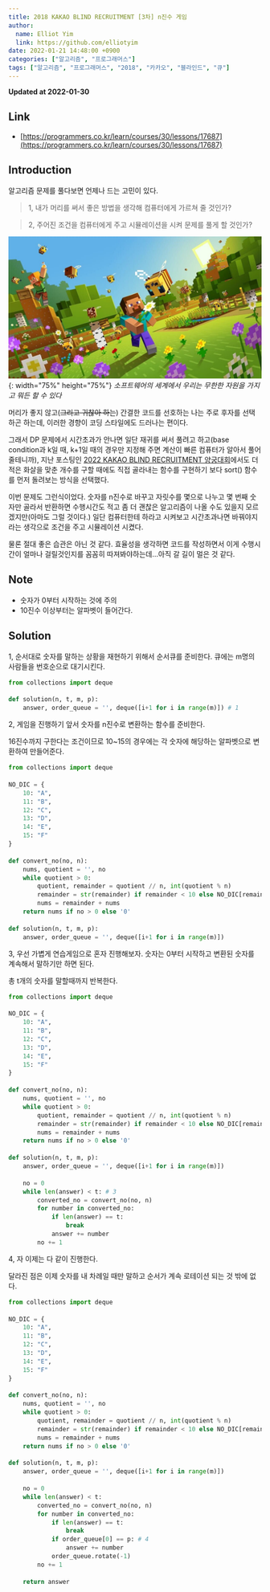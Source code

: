 ```yaml
---
title: 2018 KAKAO BLIND RECRUITMENT [3차] n진수 게임
author:
  name: Elliot Yim
  link: https://github.com/elliotyim
date: 2022-01-21 14:48:00 +0900
categories: ["알고리즘", "프로그래머스"]
tags: ["알고리즘", "프로그래머스", "2018", "카카오", "블라인드", "큐"]
---
```


**Updated at 2022-01-30**

## Link

- [https://programmers.co.kr/learn/courses/30/lessons/17687](https://programmers.co.kr/learn/courses/30/lessons/17687)

## Introduction

알고리즘 문제를 풀다보면 언제나 드는 고민이 있다.

> 1, 내가 머리를 써서 좋은 방법을 생각해 컴퓨터에게 가르쳐 줄 것인가?

> 2, 주어진 조건을 컴퓨터에게 주고 시뮬레이션을 시켜 문제를 풀게 할 것인가?

![minecraft](/assets/img/algorithm/programmers/kakao/minecraft.jfif){: width="75%" height="75%"} _소프트웨어의 세계에서 우리는 무한한 자원을 가지고 뭐든 할 수 있다_

머리가 좋지 않고(~~그리고 귀찮아 하는~~) 간결한 코드를 선호하는 나는 주로 후자를 선택하곤 하는데, 이러한 경향이 코딩 스타일에도 드러나는 편이다.

그래서 DP 문제에서 시간초과가 안나면 일단 재귀를 써서 풀려고 하고(base condition과 k일 때, k+1일 때의 경우만 지정해 주면 계산이 빠른 컴퓨터가 알아서 풀어줄테니까), 지난 포스팅인 [2022 KAKAO BLIND RECRUITMENT 양궁대회](https://elliotyim.github.io/posts/kakao-archery/)에서도 더 적은 화살을 맞춘 개수를 구할 때에도 직접 골라내는 함수를 구현하기 보다 sort() 함수를 먼저 돌려보는 방식을 선택했다.

이번 문제도 그런식이었다. 숫자를 n진수로 바꾸고 자릿수를 몇으로 나누고 몇 번째 숫자만 골라서 반환하면 수행시간도 적고 좀 더 괜찮은 알고리즘이 나올 수도 있을지 모르겠지만(아마도 그럴 것이다.) 일단 컴퓨터한테 하라고 시켜보고 시간초과나면 바꿔야지라는 생각으로 조건을 주고 시뮬레이션 시켰다.

물론 절대 좋은 습관은 아닌 것 같다. 효율성을 생각하면 코드를 작성하면서 이게 수행시간이 얼마나 걸릴것인지를 꼼꼼히 따져봐야하는데...아직 갈 길이 멀은 것 같다.

## Note

- 숫자가 0부터 시작하는 것에 주의
- 10진수 이상부터는 알파벳이 들어간다.

## Solution

1, 순서대로 숫자를 말하는 상황을 재현하기 위해서 순서큐를 준비한다. 큐에는 m명의 사람들을 번호순으로 대기시킨다.

```python
from collections import deque

def solution(n, t, m, p):
    answer, order_queue = '', deque([i+1 for i in range(m)]) # 1
```

2, 게임을 진행하기 앞서 숫자를 n진수로 변환하는 함수를 준비한다.

16진수까지 구한다는 조건이므로 10~15의 경우에는 각 숫자에 해당하는 알파벳으로 변환하여 만들어준다.

```python
from collections import deque

NO_DIC = {
    10: "A",
    11: "B",
    12: "C",
    13: "D",
    14: "E",
    15: "F"
}

def convert_no(no, n):
    nums, quotient = '', no
    while quotient > 0:
        quotient, remainder = quotient // n, int(quotient % n)
        remainder = str(remainder) if remainder < 10 else NO_DIC[remainder]
        nums = remainder + nums
    return nums if no > 0 else '0'

def solution(n, t, m, p):
    answer, order_queue = '', deque([i+1 for i in range(m)])
```

3, 우선 가볍게 연습게임으로 혼자 진행해보자. 숫자는 0부터 시작하고 변환된 숫자를 계속해서 말하기만 하면 된다.

총 t개의 숫자를 말할때까지 반복한다.

```python
from collections import deque

NO_DIC = {
    10: "A",
    11: "B",
    12: "C",
    13: "D",
    14: "E",
    15: "F"
}

def convert_no(no, n):
    nums, quotient = '', no
    while quotient > 0:
        quotient, remainder = quotient // n, int(quotient % n)
        remainder = str(remainder) if remainder < 10 else NO_DIC[remainder]
        nums = remainder + nums
    return nums if no > 0 else '0'

def solution(n, t, m, p):
    answer, order_queue = '', deque([i+1 for i in range(m)])

    no = 0
    while len(answer) < t: # 3
        converted_no = convert_no(no, n)
        for number in converted_no:
            if len(answer) == t:
                break
            answer += number
        no += 1
```

4, 자 이제는 다 같이 진행한다.

달라진 점은 이제 숫자를 내 차례일 때만 말하고 순서가 계속 로테이션 되는 것 밖에 없다.

```python
from collections import deque

NO_DIC = {
    10: "A",
    11: "B",
    12: "C",
    13: "D",
    14: "E",
    15: "F"
}

def convert_no(no, n):
    nums, quotient = '', no
    while quotient > 0:
        quotient, remainder = quotient // n, int(quotient % n)
        remainder = str(remainder) if remainder < 10 else NO_DIC[remainder]
        nums = remainder + nums
    return nums if no > 0 else '0'

def solution(n, t, m, p):
    answer, order_queue = '', deque([i+1 for i in range(m)])

    no = 0
    while len(answer) < t:
        converted_no = convert_no(no, n)
        for number in converted_no:
            if len(answer) == t:
                break
            if order_queue[0] == p: # 4
                answer += number
            order_queue.rotate(-1)
        no += 1

    return answer
```

